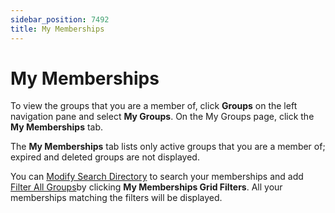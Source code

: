```yaml
---
sidebar_position: 7492
title: My Memberships
---
```


# My Memberships

To view the groups that you are a member of, click **Groups** on the left navigation pane and select **My Groups**. On the My Groups page, click the **My Memberships** tab.

The **My Memberships** tab lists only active groups that you are a member of; expired and deleted groups are not displayed.

You can [Modify Search Directory](AllGroups#modify "Modify Search Directory") to search your memberships and add [Filter All Groups](AllGroups#filter "Filter All Groups")by clicking **My Memberships Grid Filters**.
All your memberships matching the filters will be displayed.